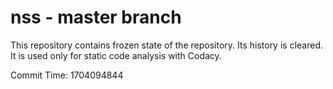 # nss - master branch

This repository contains frozen state of the repository.
Its history is cleared. It is used only for static code
analysis with Codacy.

Commit Time: 1704094844